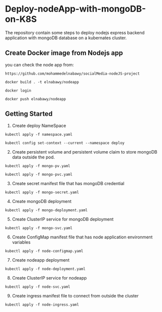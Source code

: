 # Deploy-nodeApp-with-mongoDB-on-K8S
The repository contain some steps to deploy nodejs express backend application with mongoDB database on a kubernates cluster.
## Create Docker image from Nodejs app
you can check the node app from: 
```
https://github.com/mohammedelnabawy/socialMedia-nodeJS-project
```
```
docker build . -t elnabawy/nodeapp
```
```
docker login
```
```
docker push elnabawy/nodeapp
```
## Getting Started
1. Create deploy NameSpace
```
kubectl apply -f namespace.yaml
```
```
kubectl config set-context --current --namespace deploy
```
2. Create persistent volume and persistent volume claim to store mongoDB data outside the pod.
```
kubectl apply -f mongo-pv.yaml
```
```
kubectl apply -f mongo-pvc.yaml
```
3. Create secret manifest file that has mongoDB credential
```
kubectl apply -f mongo-secret.yaml
```
4. Create mongoDB deployment
```
kubectl apply -f mongo-deployment.yaml
```
5. Create ClusterIP service for mongoDB deployment
```
kubectl apply -f mongo-svc.yaml
```
6. Create ConfigMap manifest file that has node application environment variables
```
kubectl apply -f node-configmap.yaml
```
7. Create nodeapp deployment
```
kubectl apply -f node-deployment.yaml
```
8. Create ClusterIP service for nodeapp
```
kubectl apply -f node-svc.yaml
```
9. Create ingress manifest file to connect from outside the cluster 
```
kubectl apply -f node-ingress.yaml
```